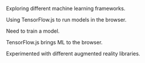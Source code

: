 Exploring different machine learning frameworks.

Using TensorFlow.js to run models in the browser.

Need to train a model.

TensorFlow.js brings ML to the browser.

Experimented with different augmented reality libraries.